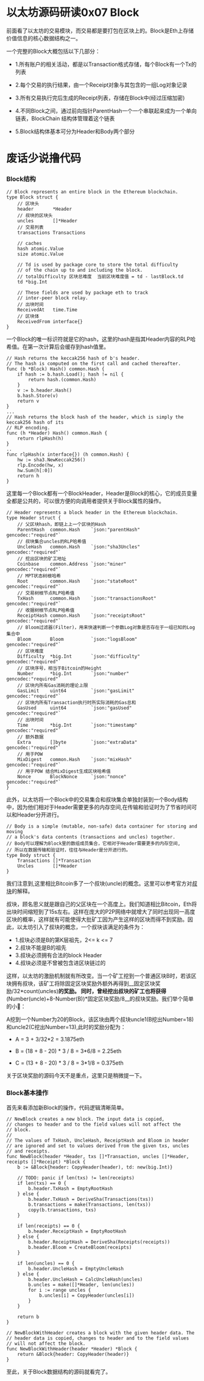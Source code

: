 # 以太坊源码研读0x07 Block

前面看了以太坊的交易模块，而交易都是要打包在区块上的。Block是Eth上存储价值信息的核心数据结构之一。

一个完整的Block大概包括以下几部分：

- 1.所有账户的相关活动，都是以Transaction格式存储，每个Block有一个Tx的列表

- 2.每个交易的执行结果，由一个Receipt对象与其包含的一组Log对象记录

- 3.所有交易执行完后生成的Receipt列表，存储在Block中(经过压缩加密)

- 4.不同Block之间，通过前向指针ParentHash一个一个串联起来成为一个单向链表，BlockChain 结构体管理着这个链表

- 5.Block结构体基本可分为Header和Body两个部分

# 废话少说撸代码

### Block结构

```
// Block represents an entire block in the Ethereum blockchain.
type Block struct {
	// 区块头
	header       *Header
	// 叔块的区块头
	uncles       []*Header
	// 交易列表
	transactions Transactions

	// caches
	hash atomic.Value
	size atomic.Value

	// Td is used by package core to store the total difficulty
	// of the chain up to and including the block.
	// totalDifficulty 区块总难度  当前区块难度值 = td - lastBlock.td
	td *big.Int

	// These fields are used by package eth to track
	// inter-peer block relay.
	// 出块时间
	ReceivedAt   time.Time
	// 区块体
	ReceivedFrom interface{}
}
```
一个Block的唯一标识符就是它的hash，这里的hash是指其Header内容的RLP哈希值。在第一次计算后会缓存到hash值里。

```
// Hash returns the keccak256 hash of b's header.
// The hash is computed on the first call and cached thereafter.
func (b *Block) Hash() common.Hash {
	if hash := b.hash.Load(); hash != nil {
		return hash.(common.Hash)
	}
	v := b.header.Hash()
	b.hash.Store(v)
	return v
}
...
// Hash returns the block hash of the header, which is simply the keccak256 hash of its
// RLP encoding.
func (h *Header) Hash() common.Hash {
	return rlpHash(h)
}
..
func rlpHash(x interface{}) (h common.Hash) {
	hw := sha3.NewKeccak256()
	rlp.Encode(hw, x)
	hw.Sum(h[:0])
	return h
}
```

这里每一个Block都有一个BlockHeader，Header是Block的核心，它的成员变量全都是公共的，可以很方便的向调用者提供关于Block属性的操作。

```
// Header represents a block header in the Ethereum blockchain.
type Header struct {
	// 父区块hash，即链上上一个区块的Hash
	ParentHash  common.Hash    `json:"parentHash"       gencodec:"required"`
	// 叔块集合uncles的RLP哈希值
	UncleHash   common.Hash    `json:"sha3Uncles"       gencodec:"required"`
	// 挖出区块的矿工地址
	Coinbase    common.Address `json:"miner"            gencodec:"required"`
	// MPT状态树根哈希
	Root        common.Hash    `json:"stateRoot"        gencodec:"required"`
	// 交易树根节点RLP哈希值
	TxHash      common.Hash    `json:"transactionsRoot" gencodec:"required"`
	// 收据树根节点RLP哈希值
	ReceiptHash common.Hash    `json:"receiptsRoot"     gencodec:"required"`
	// Bloom过滤器(Filter)，用来快速判断一个参数Log对象是否存在于一组已知的Log集合中
	Bloom       Bloom          `json:"logsBloom"        gencodec:"required"`
	// 区块难度
	Difficulty  *big.Int       `json:"difficulty"       gencodec:"required"`
	// 区块序号，相当于Bitcoin的Height
	Number      *big.Int       `json:"number"           gencodec:"required"`
	// 区块内所有Gas消耗的理论上限
	GasLimit    uint64         `json:"gasLimit"         gencodec:"required"`
	// 区块内所有Transaction执行时所实际消耗的Gas总和
	GasUsed     uint64         `json:"gasUsed"          gencodec:"required"`
	// 出块时间
	Time        *big.Int       `json:"timestamp"        gencodec:"required"`
	// 额外数据
	Extra       []byte         `json:"extraData"        gencodec:"required"`
	// 用于POW
	MixDigest   common.Hash    `json:"mixHash"          gencodec:"required"`
	// 用于POW 结合MixDigest生成区块哈希值
	Nonce       BlockNonce     `json:"nonce"            gencodec:"required"`
}
```
此外，以太坊将一个Block中的交易集合和叔块集合单独封装到一个Body结构中，因为他们相对于Header需要更多的内存空间,在传输和验证时为了节省时间可以和Header分开进行。

```
// Body is a simple (mutable, non-safe) data container for storing and moving
// a block's data contents (transactions and uncles) together.
// Body可以理解为Block里的数组成员集合，它相对于Header需要更多的内存空间,
// 所以在数据传输和验证时，往往与Header是分开进行的。
type Body struct {
	Transactions []*Transaction
	Uncles       []*Header
}
```

我们注意到,这里相比Bitcoin多了一个叔块(uncle)的概念。这里可以参考官方对[叔块](https://github.com/ethereum/wiki/wiki/Design-Rationale#uncle-incentivization)的解释。

叔块，顾名思义就是跟自己的父区块在一个高度上。我们知道相比Bitcoin，Eth将出块时间缩短到了15s左右。这样在庞大的P2P网络中就增大了同时出现同一高度区块的概率，这样就有可能使得大批矿工因为产生这样的区块而得不到奖励。因此，以太坊引入了叔块的概念，一个叔块该满足的条件为：

- 1.叔块必须是B的第K层祖先，2<= k <= 7
- 2.叔块不能是B的祖先
- 3.叔块必须拥有合法的block Header
- 4.叔块必须是不曾被包含进区块链过的

这样，以太坊的激励机制就有所改变。当一个矿工挖到一个普通区块B时，若该区块拥有叔块，该矿工将除固定区块奖励外额外再得到__固定区块奖励/32*count(uncles)__的奖励。
同时，曾经挖出叔块的矿工也将获得__(Number(uncle)+8-Number(B))*固定区块奖励/8__的叔块奖励。我们举个简单的小🌰：

A挖到一个Number为20的Block，该区块由两个叔块uncle1(B挖出Number=18)和uncle2(C挖出Number=13),此时的奖励分配为：

- A = 3 + 3/32*2 = 3.1875eth

- B = (18 + 8 - 20) * 3 / 8 = 3*6/8 = 2.25eth

- C = (13 + 8 - 20) * 3 / 8 = 3*1/8 = 0.375eth

关于区块奖励的源码今天不是重点，这里只是稍微提一下。

### Block基本操作

首先来看添加新Block的操作，代码逻辑清晰简单。

```
// NewBlock creates a new block. The input data is copied,
// changes to header and to the field values will not affect the
// block.
//
// The values of TxHash, UncleHash, ReceiptHash and Bloom in header
// are ignored and set to values derived from the given txs, uncles
// and receipts.
func NewBlock(header *Header, txs []*Transaction, uncles []*Header, receipts []*Receipt) *Block {
	b := &Block{header: CopyHeader(header), td: new(big.Int)}

	// TODO: panic if len(txs) != len(receipts)
	if len(txs) == 0 {
		b.header.TxHash = EmptyRootHash
	} else {
		b.header.TxHash = DeriveSha(Transactions(txs))
		b.transactions = make(Transactions, len(txs))
		copy(b.transactions, txs)
	}

	if len(receipts) == 0 {
		b.header.ReceiptHash = EmptyRootHash
	} else {
		b.header.ReceiptHash = DeriveSha(Receipts(receipts))
		b.header.Bloom = CreateBloom(receipts)
	}

	if len(uncles) == 0 {
		b.header.UncleHash = EmptyUncleHash
	} else {
		b.header.UncleHash = CalcUncleHash(uncles)
		b.uncles = make([]*Header, len(uncles))
		for i := range uncles {
			b.uncles[i] = CopyHeader(uncles[i])
		}
	}

	return b
}

// NewBlockWithHeader creates a block with the given header data. The
// header data is copied, changes to header and to the field values
// will not affect the block.
func NewBlockWithHeader(header *Header) *Block {
	return &Block{header: CopyHeader(header)}
}
```

至此，关于Block数据结构的源码就看完了。

 




